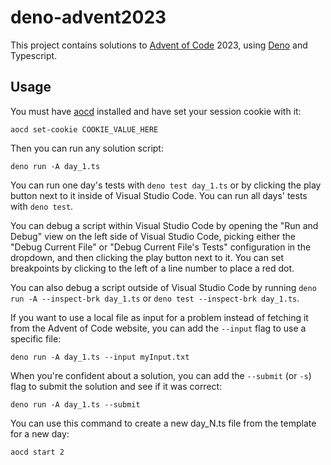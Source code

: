 # deno-advent2023

This project contains solutions to [Advent of Code](https://adventofcode.com/)
2023, using [Deno](https://deno.com/) and Typescript.

## Usage

You must have [aocd](https://github.com/Macil/aocd) installed and have set your
session cookie with it:

```
aocd set-cookie COOKIE_VALUE_HERE
```

Then you can run any solution script:

```
deno run -A day_1.ts
```

You can run one day's tests with `deno test day_1.ts` or by clicking the play
button next to it inside of Visual Studio Code. You can run all days' tests with
`deno test`.

You can debug a script within Visual Studio Code by opening the "Run and Debug"
view on the left side of Visual Studio Code, picking either the "Debug Current
File" or "Debug Current File's Tests" configuration in the dropdown, and then
clicking the play button next to it. You can set breakpoints by clicking to the
left of a line number to place a red dot.

You can also debug a script outside of Visual Studio Code by running
`deno run -A --inspect-brk day_1.ts` or `deno test --inspect-brk day_1.ts`.

If you want to use a local file as input for a problem instead of fetching it
from the Advent of Code website, you can add the `--input` flag to use a
specific file:

```
deno run -A day_1.ts --input myInput.txt
```

When you're confident about a solution, you can add the `--submit` (or `-s`)
flag to submit the solution and see if it was correct:

```
deno run -A day_1.ts --submit
```

You can use this command to create a new day_N.ts file from the template for a
new day:

```
aocd start 2
```
